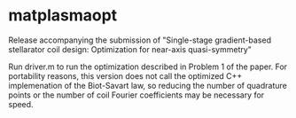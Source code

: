 # matplasmaopt
Release accompanying the submission of "Single-stage gradient-based stellarator coil design: Optimization for near-axis quasi-symmetry"

Run driver.m to run the optimization described in Problem 1 of the paper.  For portability reasons, this version does not call the optimized C++ implemenation of the Biot-Savart law, so reducing the number of quadrature points or the number of coil Fourier coefficients may be necessary for speed.
